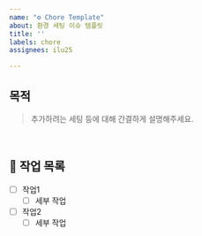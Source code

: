 ```yaml
---
name: "⚙️ Chore Template"
about: 환경 세팅 이슈 템플릿
title: ''
labels: chore
assignees: ilu25

---
```


## 목적
> 추가하려는 세팅 등에 대해 간결하게 설명해주세요.

<br>

## 📝 작업 목록
- [ ] 작업1
    - [ ] 세부 작업
- [ ] 작업2
    - [ ] 세부 작업

<br>

<!-- 
## 💡 참고자료

-->
